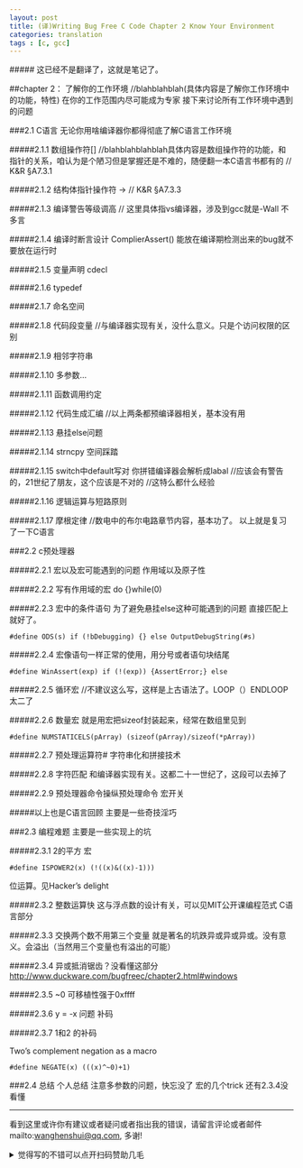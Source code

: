 ```yaml
---
layout: post
title: (译)Writing Bug Free C Code Chapter 2 Know Your Environment
categories: translation
tags : [c, gcc]
---
```

                                                                                                                                                                                                                                                                                  

\##### 这已经不是翻译了，这就是笔记了。

\##chapter 2： 了解你的工作环境
//blahblahblah(具体内容是了解你工作环境中的功能，特性)
​    在你的工作范围内尽可能成为专家
 接下来讨论所有工作环境中遇到的问题

\###2.1 C语言
无论你用啥编译器你都得彻底了解C语言工作环境

\#####2.1.1 数组操作符[]
//blahblahblahblah具体内容是数组操作符的功能，和指针的关系，咱认为是个陋习但是掌握还是不难的，随便翻一本C语言书都有的
// K&R §A7.3.1 

\#####2.1.2 结构体指针操作符 ->
//  K&R §A7.3.3 

\#####2.1.3 编译警告等级调高
// 这里具体指vs编译器，涉及到gcc就是-Wall 不多言

\#####2.1.4 编译时断言设计 ComplierAssert()
​    能放在编译期检测出来的bug就不要放在运行时

\#####2.1.5 变量声明
cdecl

\#####2.1.6 typedef

\#####2.1.7 命名空间 

\#####2.1.8 代码段变量
//与编译器实现有关，没什么意义。只是个访问权限的区别

\#####2.1.9 相邻字符串

\#####2.1.10 多参数…

\#####2.1.11 函数调用约定

\#####2.1.12 代码生成汇编
//以上两条都预编译器相关，基本没有用

\#####2.1.13 悬挂else问题

\#####2.1.14 strncpy 空间踩踏

\#####2.1.15 switch中default写对
你拼错编译器会解析成labal
//应该会有警告的，21世纪了朋友，这个应该是不对的
//这特么都什么经验

\#####2.1.16 逻辑运算与短路原则

\#####2.1.17 摩根定律
//数电中的布尔电路章节内容，基本功了。
以上就是复习了一下C语言

\###2.2 c预处理器

\#####2.2.1 宏以及宏可能遇到的问题
作用域以及原子性

\#####2.2.2 写有作用域的宏
do {}while(0)

\#####2.2.3 宏中的条件语句
为了避免悬挂else这种可能遇到的问题 直接匹配上就好了。

```
#define ODS(s) if (!bDebugging) {} else OutputDebugString(#s)
```

\#####2.2.4 宏像语句一样正常的使用，用分号或者语句块结尾

```
#define WinAssert(exp) if (!(exp)) {AssertError;} else
```

\#####2.2.5 循环宏
//不建议这么写，这样是上古语法了。LOOP（）ENDLOOP太二了

\#####2.2.6 数量宏
就是用宏把sizeof封装起来，经常在数组里见到

```
#define NUMSTATICELS(pArray) (sizeof(pArray)/sizeof(*pArray))
```

\#####2.2.7 预处理运算符#
字符串化和拼接技术

\#####2.2.8 字符匹配
和编译器实现有关。这都二十一世纪了，这段可以去掉了

\#####2.2.9 预处理器命令操纵预处理命令
宏开关

\#####以上也是C语言回顾 主要是一些奇技淫巧

\###2.3 编程难题
主要是一些实现上的坑

\#####2.3.1 2的平方 宏

```
#define ISPOWER2(x) (!((x)&((x)-1)))
```

位运算。见Hacker’s delight

\#####2.3.2 整数运算快
这与浮点数的设计有关，可以见MIT公开课编程范式 C语言部分

\#####2.3.3 交换两个数不用第三个变量
就是著名的坑跌异或异或异或。没有意义。会溢出（当然用三个变量也有溢出的可能）

\#####2.3.4 异或抵消锯齿？没看懂这部分
<http://www.duckware.com/bugfreec/chapter2.html#windows>

\#####2.3.5 ~0 可移植性强于0xffff

\#####2.3.6 y = -x 问题 补码

\#####2.3.7 1和2 的补码

Two’s complement negation as a macro

```
#define NEGATE(x) (((x)^~0)+1)
```

\###2.4 总结
个人总结
注意多参数的问题，快忘没了
宏的几个trick
还有2.3.4没看懂





---

看到这里或许你有建议或者疑问或者指出我的错误，请留言评论或者邮件mailto:wanghenshui@qq.com, 多谢! 
<details>
<summary>觉得写的不错可以点开扫码赞助几毛</summary>
<img src="https://wanghenshui.github.io/assets/wepay.png" alt="微信转账">
</details>